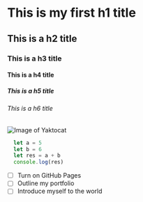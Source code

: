 # This is my first h1 title
## This is a h2 title
### This is a h3 title
#### This is a h4 title
##### This is a h5 title
###### This is a h6 title

![Image of Yaktocat](https://octodex.github.com/images/yaktocat.png)

``` javascript
  let a = 5
  let b = 6
  let res = a + b
  console.log(res)
```
- [ ] Turn on GitHub Pages
- [ ] Outline my portfolio
- [ ] Introduce myself to the world
